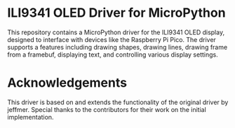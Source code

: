 # ILI9341 OLED Driver for MicroPython

This repository contains a MicroPython driver for the ILI9341 OLED display, designed to interface with devices like the Raspberry Pi Pico. The driver supports a features including drawing shapes, drawing lines, drawing frame from a framebuf, displaying text, and controlling various display settings.

# Acknowledgements
This driver is based on and extends the functionality of the original driver by jeffmer. Special thanks to the contributors for their work on the initial implementation.

